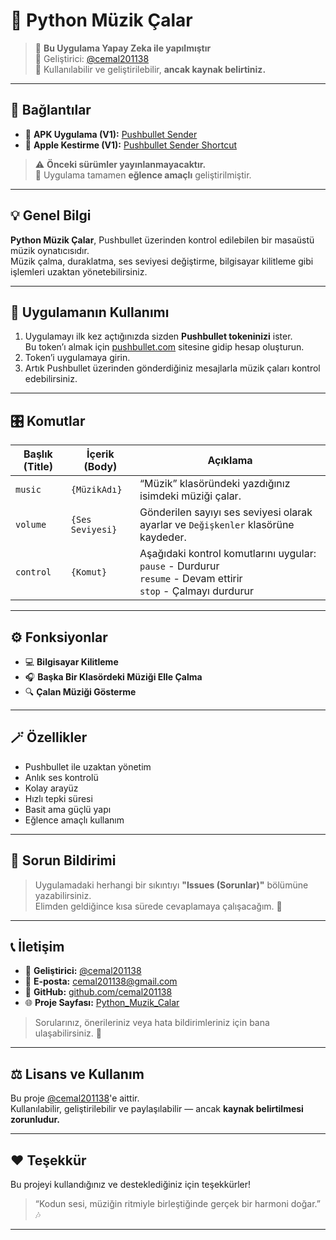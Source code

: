 # 🎵 Python Müzik Çalar

> 🧠 **Bu Uygulama Yapay Zeka ile yapılmıştır**  
> 👤 Geliştirici: [@cemal201138](https://github.com/cemal201138)  
> 📢 Kullanılabilir ve geliştirilebilir, **ancak kaynak belirtiniz.**

---

## 🔗 Bağlantılar

- 📱 **APK Uygulama (V1):** [Pushbullet Sender](https://github.com/cemal201138/Pushbullet-Sender)  
- 🍏 **Apple Kestirme (V1):** [Pushbullet Sender Shortcut](https://github.com/cemal201138/Pushbullet-Sender-Shortcut)

> ⚠️ **Önceki sürümler yayınlanmayacaktır.**  
> 🎯 Uygulama tamamen **eğlence amaçlı** geliştirilmiştir.  

---

## 💡 Genel Bilgi

**Python Müzik Çalar**, Pushbullet üzerinden kontrol edilebilen bir masaüstü müzik oynatıcısıdır.  
Müzik çalma, duraklatma, ses seviyesi değiştirme, bilgisayar kilitleme gibi işlemleri uzaktan yönetebilirsiniz.  

---

## 🧭 Uygulamanın Kullanımı

1. Uygulamayı ilk kez açtığınızda sizden **Pushbullet tokeninizi** ister.  
   Bu token’ı almak için [pushbullet.com](https://www.pushbullet.com) sitesine gidip hesap oluşturun.  
2. Token’i uygulamaya girin.  
3. Artık Pushbullet üzerinden gönderdiğiniz mesajlarla müzik çaları kontrol edebilirsiniz.

---

## 🎛️ Komutlar

| Başlık (Title) | İçerik (Body) | Açıklama |
|----------------|----------------|----------|
| `music` | `{MüzikAdı}` | “Müzik” klasöründeki yazdığınız isimdeki müziği çalar. |
| `volume` | `{Ses Seviyesi}` | Gönderilen sayıyı ses seviyesi olarak ayarlar ve `Değişkenler` klasörüne kaydeder. |
| `control` | `{Komut}` | Aşağıdaki kontrol komutlarını uygular: <br> `pause` - Durdurur <br> `resume` - Devam ettirir <br> `stop` - Çalmayı durdurur |

---

## ⚙️ Fonksiyonlar

- 💻 **Bilgisayar Kilitleme**  
- 🎧 **Başka Bir Klasördeki Müziği Elle Çalma**  
- 🔍 **Çalan Müziği Gösterme**

---

## 🪄 Özellikler

- Pushbullet ile uzaktan yönetim  
- Anlık ses kontrolü  
- Kolay arayüz  
- Hızlı tepki süresi  
- Basit ama güçlü yapı  
- Eğlence amaçlı kullanım  

---

## 💬 Sorun Bildirimi

> Uygulamadaki herhangi bir sıkıntıyı **"Issues (Sorunlar)"** bölümüne yazabilirsiniz.  
> Elimden geldiğince kısa sürede cevaplamaya çalışacağım. 🙌

---

## 📞 İletişim

- 👤 **Geliştirici:** [@cemal201138](https://github.com/cemal201138)  
- 📧 **E-posta:** [cemal201138@gmail.com](mailto:cemal201138@gmail.com)   
- 💬 **GitHub:** [github.com/cemal201138](https://github.com/cemal201138)  
- 🌐 **Proje Sayfası:** [Python_Muzik_Calar](https://github.com/cemal201138/Python_Muzik_Calar)

> Sorularınız, önerileriniz veya hata bildirimleriniz için bana ulaşabilirsiniz. 💬

---

## ⚖️ Lisans ve Kullanım

Bu proje [@cemal201138](https://github.com/cemal201138)'e aittir.  
Kullanılabilir, geliştirilebilir ve paylaşılabilir — ancak **kaynak belirtilmesi zorunludur.**  

---

## ❤️ Teşekkür

Bu projeyi kullandığınız ve desteklediğiniz için teşekkürler!  
> “Kodun sesi, müziğin ritmiyle birleştiğinde gerçek bir harmoni doğar.” 🎶

---

